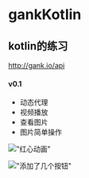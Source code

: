 # gankKotlin

## kotlin的练习
http://gank.io/api

#### v0.1

- 动态代理
- 视频播放
- 查看图片
- 图片简单操作



!["红心动画"](http://7xrv9y.com1.z0.glb.clouddn.com/gankKotlin.gif)


!["添加了几个按钮"](http://7xrv9y.com1.z0.glb.clouddn.com/20171118233113.gif)
